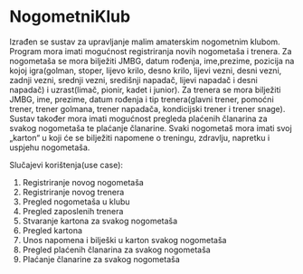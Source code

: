 # NogometniKlub

Izrađen se sustav za upravljanje malim amaterskim nogometnim klubom. Program mora imati mogućnost registriranja novih nogometaša i trenera. Za nogometaša se mora bilježiti JMBG, datum rođenja, ime,prezime, pozicija na kojoj igra(golman, stoper, lijevo krilo, desno krilo, lijevi vezni, desni vezni, zadnji vezni, srednji vezni, središnji napadač, lijevi napadač i desni napadač) i uzrast(limač, pionir, kadet i junior). Za trenera se mora bilježiti JMBG, ime, prezime, datum rođenja i tip trenera(glavni trener, pomoćni trener, trener golmana, trener napadača, kondicijski trener i trener snage). 
Sustav također mora imati mogućnost pregleda plaćenih članarina za svakog nogometaša te plaćanje članarine. Svaki nogometaš mora imati svoj „karton“ u koji će se bilježiti napomene o treningu, zdravlju, napretku i uspjehu nogometaša.

Slučajevi korištenja(use case):
1.	Registriranje novog nogometaša
2.	Registriranje novog trenera
3.	Pregled nogometaša u klubu
4.	Pregled zaposlenih trenera
5.	Stvaranje kartona za svakog nogometaša
6.	Pregled kartona
7.	Unos napomena i bilješki u karton svakog nogometaša
8.	Pregled plaćenih članarina za svakog nogometaša
9.	Plaćanje članarine za svakog nogometaša


